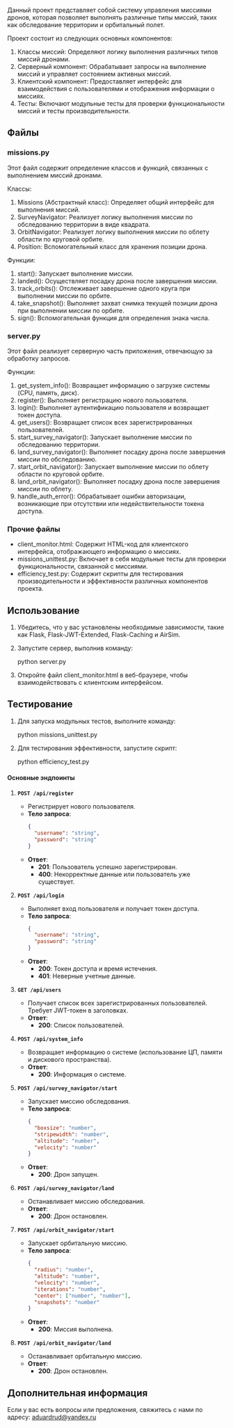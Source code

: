 Данный проект представляет собой систему управления миссиями дронов,
которая позволяет выполнять различные типы миссий, таких как обследование территории и орбитальный полет.

Проект состоит из следующих основных компонентов:

1. Классы миссий: Определяют логику выполнения различных типов миссий дронами.
2. Серверный компонент: Обрабатывает запросы на выполнение миссий и управляет состоянием активных миссий.
3. Клиентский компонент: Предоставляет интерфейс для взаимодействия с пользователями и отображения информации о миссиях.
4. Тесты: Включают модульные тесты для проверки функциональности миссий и тесты производительности.

## Файлы

### missions.py
Этот файл содержит определение классов и функций, связанных с выполнением миссий дронами.

Классы:
1. Missions (Абстрактный класс): Определяет общий интерфейс для выполнения миссий.
2. SurveyNavigator: Реализует логику выполнения миссии по обследованию территории в виде квадрата.
3. OrbitNavigator: Реализует логику выполнения миссии по облету области по круговой орбите.
4. Position: Вспомогательный класс для хранения позиции дрона.

Функции:
1. start(): Запускает выполнение миссии.
2. landed(): Осуществляет посадку дрона после завершения миссии.
3. track_orbits(): Отслеживает завершение одного круга при выполнении миссии по орбите.
4. take_snapshot(): Выполняет захват снимка текущей позиции дрона при выполнении миссии по орбите.
5. sign(): Вспомогательная функция для определения знака числа.

### server.py
Этот файл реализует серверную часть приложения, отвечающую за обработку запросов.

Функции:
1. get_system_info(): Возвращает информацию о загрузке системы (CPU, память, диск).
2. register(): Выполняет регистрацию нового пользователя.
3. login(): Выполняет аутентификацию пользователя и возвращает токен доступа.
4. get_users(): Возвращает список всех зарегистрированных пользователей.
5. start_survey_navigator(): Запускает выполнение миссии по обследованию территории.
6. land_survey_navigator(): Выполняет посадку дрона после завершения миссии по обследованию.
7. start_orbit_navigator(): Запускает выполнение миссии по облету области по круговой орбите.
8. land_orbit_navigator(): Выполняет посадку дрона после завершения миссии по облету.
9. handle_auth_error(): Обрабатывает ошибки авторизации, возникающие при отсутствии или недействительности токена доступа.

### Прочие файлы
- client_monitor.html: Содержит HTML-код для клиентского интерфейса, отображающего информацию о миссиях.
- missions_unittest.py: Включает в себя модульные тесты для проверки функциональности, связанной с миссиями.
- efficiency_test.py: Содержит скрипты для тестирования производительности и эффективности различных компонентов проекта.

## Использование
1. Убедитесь, что у вас установлены необходимые зависимости, такие как Flask, Flask-JWT-Extended, Flask-Caching и AirSim.
2. Запустите сервер, выполнив команду:

   python server.py

3. Откройте файл client_monitor.html в веб-браузере, чтобы взаимодействовать с клиентским интерфейсом.

## Тестирование
1. Для запуска модульных тестов, выполните команду:

   python missions_unittest.py

2. Для тестирования эффективности, запустите скрипт:

   python efficiency_test.py


#### Основные эндпоинты

1. **`POST /api/register`**
   - Регистрирует нового пользователя.
   - **Тело запроса**:
     ```json
     {
       "username": "string",
       "password": "string"
     }
     ```
   - **Ответ**:
     - **201**: Пользователь успешно зарегистрирован.
     - **400**: Некорректные данные или пользователь уже существует.

2. **`POST /api/login`**
   - Выполняет вход пользователя и получает токен доступа.
   - **Тело запроса**:
     ```json
     {
       "username": "string",
       "password": "string"
     }
     ```
   - **Ответ**:
     - **200**: Токен доступа и время истечения.
     - **401**: Неверные учетные данные.

3. **`GET /api/users`**
   - Получает список всех зарегистрированных пользователей. Требует JWT-токен в заголовках.
   - **Ответ**:
     - **200**: Список пользователей.

4. **`POST /api/system_info`**
   - Возвращает информацию о системе (использование ЦП, памяти и дискового пространства).
   - **Ответ**:
     - **200**: Информация о системе.

5. **`POST /api/survey_navigator/start`**
   - Запускает миссию обследования.
   - **Тело запроса**:
     ```json
     {
       "boxsize": "number",
       "stripewidth": "number",
       "altitude": "number",
       "velocity": "number"
     }
     ```
   - **Ответ**:
     - **200**: Дрон запущен.

6. **`POST /api/survey_navigator/land`**
   - Останавливает миссию обследования.
   - **Ответ**:
     - **200**: Дрон остановлен.

7. **`POST /api/orbit_navigator/start`**
   - Запускает орбитальную миссию.
   - **Тело запроса**:
     ```json
     {
       "radius": "number",
       "altitude": "number",
       "velocity": "number",
       "iterations": "number",
       "center": ["number", "number"],
       "snapshots": "number"
     }
     ```
   - **Ответ**:
     - **200**: Миссия выполнена.

8. **`POST /api/orbit_navigator/land`**
   - Останавливает орбитальную миссию.
   - **Ответ**:
     - **200**: Дрон остановлен.

## Дополнительная информация
Если у вас есть вопросы или предложения, свяжитесь с нами по адресу: aduardrud@yandex.ru

